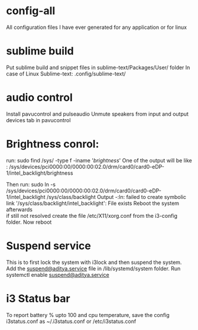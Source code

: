 # config-all 
All configuration files I have ever generated for any application or for linux 

# sublime build 
Put sublime build and snippet files in sublime-text/Packages/User/ folder 
In case of Linux Sublime-text: .config/sublime-text/ 

# audio control 
Install pavucontrol and pulseaudio 
Unmute speakers from input and output devices tab in pavucontrol 

# Brightness conrol: 
run: sudo find /sys/ -type f -iname '*brightness*' 
One of the output will be like : /sys/devices/pci0000:00/0000:00:02.0/drm/card0/card0-eDP-1/intel_backlight/brightness 

Then run: sudo ln -s /sys/devices/pci0000:00/0000:00:02.0/drm/card0/card0-eDP-1/intel_backlight /sys/class/backlight 
Output -:ln: failed to create symbolic link '/sys/class/backlight/intel_backlight': File exists 
Reboot the system afterwards   
if still not resolved create the file /etc/X11/xorg.conf from the i3-config folder. 
Now reboot 

# Suspend service 
This is to first lock the system with i3lock and then suspend the system. 
Add the suspend@aditya.service file in /lib/systemd/system folder. 
Run systemctl enable suspend@aditya.service 

# i3 Status bar
To report battery % upto 100 and cpu temperature, save the config i3status.conf as ~/.i3status.conf or /etc/i3status.conf 
